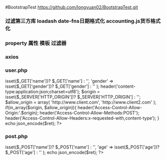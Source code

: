 #BootstrapTest
https://github.com/longyuan02/BootstrapTest.git
### 过滤第三方库 loadash date-fns日期格式化 accounting.js货币格式化
### property 属性 模板 过滤器
### axios

### user.php
 <?php
$ret = array(
    'name' => isset($_GET['name'])? $_GET['name'] : '',
    'gender' => isset($_GET['gender'])? $_GET['gender'] : ''
);
 
header('content-type:application:json;charset=utf8');
 
$origin = isset($_SERVER['HTTP_ORIGIN'])? $_SERVER['HTTP_ORIGIN'] : '';
 
$allow_origin = array(
    'http://www.client.com',
    'http://www.client2.com'
);
 
if(in_array($origin, $allow_origin)){
    header('Access-Control-Allow-Origin:'.$origin);
    header('Access-Control-Allow-Methods:POST');
    header('Access-Control-Allow-Headers:x-requested-with,content-type');
}
 
echo json_encode($ret);
?>

### post.php
<?php
	$ret = array(
    'name' => isset($_POST['name'])? $_POST['name'] : '',
    'age' => isset($_POST['age'])? $_POST['age'] : ''
);
	echo json_encode($ret);
?>